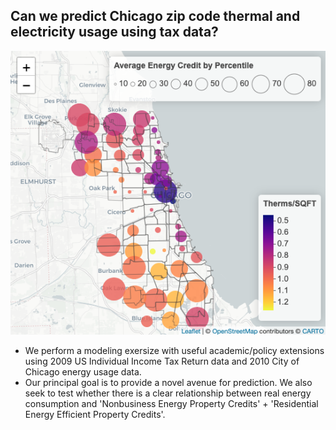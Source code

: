 ## Can we predict Chicago zip code thermal and electricity usage using tax data?  

![](./figures/Vis01.png)

- We perform a modeling exersize with useful academic/policy extensions using 2009 US Individual Income Tax Return data and 2010 City of Chicago energy usage data.
- Our principal goal is to provide a novel avenue for prediction.  We also seek to test whether there is a clear relationship between real energy consumption and 'Nonbusiness Energy Property Credits' + 'Residential Energy Efficient Property Credits'.
